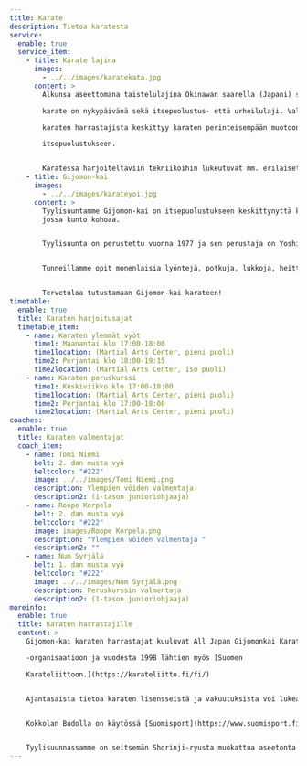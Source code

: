 ```yaml
---
title: Karate
description: Tietoa karatesta
service:
  enable: true
  service_item:
    - title: Karate lajina
      images:
        - ../../images/karatekata.jpg
      content: >
        Alkunsa aseettomana taistelulajina Okinawan saarella (Japani) saanut

        karate on nykypäivänä sekä itsepuolustus- että urheilulaji. Valtaosa

        karaten harrastajista keskittyy karaten perinteisempään muotoon, eli

        itsepuolustukseen.


        Karatessa harjoiteltaviin tekniikoihin lukeutuvat mm. erilaiset lyönnit, potkut, torjunnat, hallintaotteet ja kaadot. Lajissa on kamppailun lisäksi tärkeässä roolissa sekä fyysisen että henkisen kunnon kehittäminen, mikä tekee karatesta todella kokonaisvaltaisen liikuntamuodon.
    - title: Gijomon-kai
      images:
        - ../../images/karateyoi.jpg
      content: >
        Tyylisuuntamme Gijomon-kai on itsepuolustukseen keskittynyttä karatea,
        jossa kunto kohoaa.


        Tyylisuunta on perustettu vuonna 1977 ja sen perustaja on Yoshiji Kaku. Suomessa Gijomon-kaita aloitti opettamaan Kim Isaksson vuonna 1994. Gijomon voidaan kääntää suomeksi “velvollisuus aina ensin” tai “kohtalo on toimia velvollisuutensa eteen”.


        Tunneillamme opit monenlaisia lyöntejä, potkuja, lukkoja, heittoja ja kaatumisia sekä niiden käyttämistä itsepuolustustilanteissa.


        Tervetuloa tutustamaan Gijomon-kai karateen!
timetable:
  enable: true
  title: Karaten harjoitusajat
  timetable_item:
    - name: Karaten ylemmät vyöt
      time1: Maanantai klo 17:00-18:00
      time1location: (Martial Arts Center, pieni puoli)
      time2: Perjantai klo 18:00-19:15
      time2location: (Martial Arts Center, iso puoli)
    - name: Karaten peruskurssi
      time1: Keskiviikko klo 17:00-18:00
      time1location: (Martial Arts Center, pieni puoli)
      time2: Perjantai klo 17:00-18:00
      time2location: (Martial Arts Center, pieni puoli)
coaches:
  enable: true
  title: Karaten valmentajat
  coach_item:
    - name: Tomi Niemi
      belt: 2. dan musta vyö
      beltcolor: "#222"
      image: ../../images/Tomi Niemi.png
      description: Ylempien vöiden valmentaja
      description2: (1-tason junioriohjaaja)
    - name: Roope Korpela
      belt: 2. dan musta vyö
      beltcolor: "#222"
      image: images/Roope Korpela.png
      description: "Ylempien vöiden valmentaja "
      description2: ""
    - name: Num Syrjälä
      belt: 1. dan musta vyö
      beltcolor: "#222"
      image: ../../images/Num Syrjälä.png
      description: Peruskurssin valmentaja
      description2: (1-tason junioriohjaaja)
moreinfo:
  enable: true
  title: Karaten harrastajille
  content: >
    Gijomon-kai karaten harrastajat kuuluvat All Japan Gijomonkai Karate-jutsu

    -organisaatioon ja vuodesta 1998 lähtien myös [Suomen

    Karateliittoon.](https://karateliitto.fi/fi/)


    Ajantasaista tietoa karaten lisensseistä ja vakuutuksista voi lukea Suomen Karateliiton sivuilta kohdasta [lisenssit ja vakuutukset](https://karateliitto.fi/fi/lisenssit-ja-vakuutukset/)


    Kokkolan Budolla on käytössä [Suomisport](https://www.suomisport.fi), josta harrastajat saavat ostettua lisenssit ja vakuutukset.


    Tyylisuunnassamme on seitsemän Shorinji-ryusta muokattua aseetonta kataa: Kenshi ho, Wanshu, Ananku, Seisan, Chinto, Gojushiho ja Bassai Dai.
---
```

